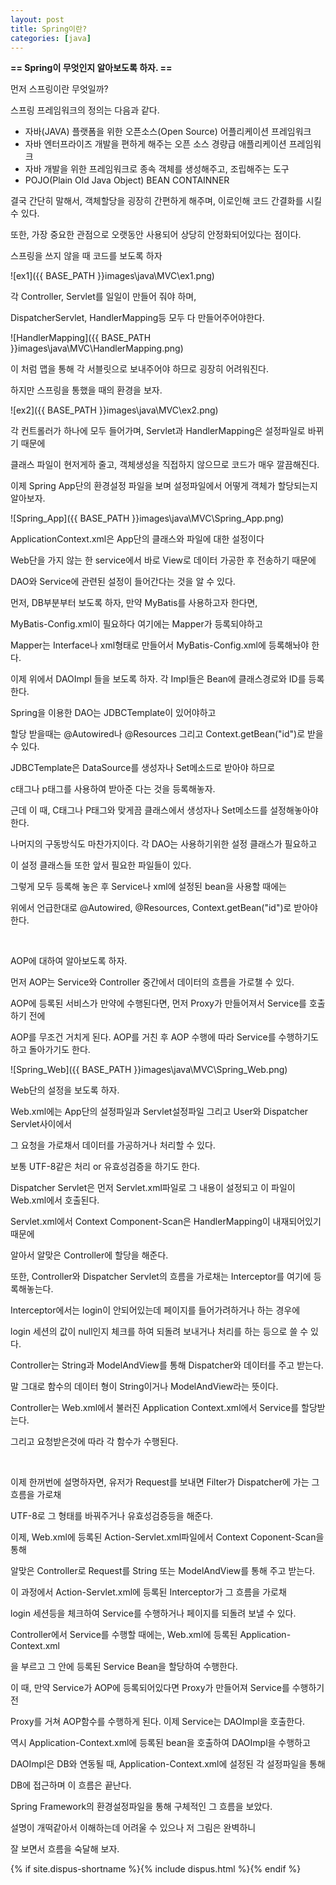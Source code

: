 ```yaml
---
layout: post
title: Spring이란?
categories: [java]
---
```


**== Spring이 무엇인지 알아보도록 하자. ==**<br>

먼저 스프링이란 무엇일까?<br>

스프링 프레임워크의 정의는 다음과 같다.<br>

- 자바(JAVA) 플랫폼을 위한 오픈소스(Open Source) 어플리케이션 프레임워크<br>
- 자바 엔터프라이즈 개발을 편하게 해주는 오픈 소스 경량급 애플리케이션 프레임워크<br>
- 자바 개발을 위한 프레임워크로 종속 객체를 생성해주고, 조립해주는 도구<br>
- POJO(Plain Old Java Object) BEAN CONTAINNER<br>

결국 간단히 말해서, 객체할당을 굉장히 간편하게 해주며, 이로인해 코드 간결화를 시킬 수 있다.<br>

또한, 가장 중요한 관점으로 오랫동안 사용되어 상당히 안정화되어있다는 점이다.<br>

스프링을 쓰지 않을 때 코드를 보도록 하자<br>

![ex1]({{ BASE_PATH }}images\java\MVC\ex1.png)<br>

각 Controller, Servlet를 일일이 만들어 줘야 하며,<br>

DispatcherServlet, HandlerMapping등 모두 다 만들어주어야한다.<br>

![HandlerMapping]({{ BASE_PATH }}images\java\MVC\HandlerMapping.png)<br>

이 처럼 맵을 통해 각 서블릿으로 보내주어야 하므로 굉장히 어려워진다.<br>

하지만 스프링을 통했을 때의 환경을 보자.

![ex2]({{ BASE_PATH }}images\java\MVC\ex2.png)<br>

각 컨트롤러가 하나에 모두 들어가며, Servlet과 HandlerMapping은 설정파일로 바뀌기 때문에<br>

클래스 파일이 현저게하 줄고,  객체생성을 직접하지 않으므로 코드가 매우 깔끔해진다.<br>

이제 Spring App단의 환경설정 파일을 보며 설정파일에서 어떻게 객체가 할당되는지 알아보자.<br>

![Spring_App]({{ BASE_PATH }}images\java\MVC\Spring_App.png)<br>

ApplicationContext.xml은 App단의 클래스와 파일에 대한 설정이다<br>

Web단을 가지 않는 한 service에서 바로 View로 데이터 가공한 후 전송하기 때문에<br>

DAO와 Service에 관련된 설정이 들어간다는 것을 알 수 있다.<br>

먼저, DB부분부터 보도록 하자, 만약 MyBatis를 사용하고자 한다면,<br>

MyBatis-Config.xml이 필요하다 여기에는 Mapper가 등록되야하고<br>

Mapper는 Interface나 xml형태로 만들어서 MyBatis-Config.xml에 등록해놔야 한다.<br>

이제 위에서 DAOImpl 들을 보도록 하자. 각 Impl들은 Bean에 클래스경로와 ID를 등록한다.<br>

Spring을 이용한 DAO는 JDBCTemplate이 있어야하고<br>

할당 받을때는 @Autowired나 @Resources 그리고 Context.getBean("id")로 받을 수 있다.<br>

JDBCTemplate은 DataSource를 생성자나 Set메소드로 받아야 하므로<br>

c태그나 p태그를 사용하여 받아준 다는 것을 등록해놓자.<br>

근데 이 때, C태그나 P태그와 맞게끔 클래스에서 생성자나 Set메소드를 설정해놓아야한다.<br>

나머지의 구동방식도 마찬가지이다. 각 DAO는 사용하기위한 설정 클래스가 필요하고<br>

이 설정 클래스들 또한 앞서 필요한 파일들이 있다.<br>

그렇게 모두 등록해 놓은 후 Service나 xml에 설정된 bean을 사용할 때에는 <br>

위에서 언급한대로 @Autowired, @Resources, Context.getBean("id")로 받아야 한다.<br>

<br>

AOP에 대하여 알아보도록 하자.<br>

먼저 AOP는 Service와 Controller 중간에서 데이터의 흐름을 가로챌 수 있다.<br>

AOP에 등록된 서비스가 만약에 수행된다면,  먼저 Proxy가 만들어져서 Service를 호출하기 전에<br>

AOP를 무조건 거치게 된다. AOP를 거친 후 AOP 수행에 따라 Service를 수행하기도 하고 돌아가기도 한다.<br>



![Spring_Web]({{ BASE_PATH }}images\java\MVC\Spring_Web.png)<br>

Web단의 설정을 보도록 하자.<br>

Web.xml에는 App단의 설정파일과 Servlet설정파일 그리고 User와 Dispatcher Servlet사이에서<br>

그 요청을 가로채서 데이터를 가공하거나 처리할 수 있다.<br>

보통 UTF-8같은 처리 or 유효성검증을 하기도 한다.<br>

Dispatcher Servlet은 먼저 Servlet.xml파일로 그 내용이 설정되고 이 파일이 Web.xml에서 호출된다.<br>

Servlet.xml에서 Context Component-Scan은 HandlerMapping이 내재되어있기 때문에<br>

알아서 알맞은 Controller에 할당을 해준다.<br>

또한, Controller와 Dispatcher Servlet의 흐름을 가로채는 Interceptor를 여기에 등록해놓는다.<br>

Interceptor에서는 login이 안되어있는데 페이지를 들어가려하거나 하는 경우에<br>

login 세션의 값이 null인지 체크를 하여 되돌려 보내거나 처리를 하는 등으로 쓸 수 있다.<br>

Controller는 String과 ModelAndView를 통해 Dispatcher와 데이터를 주고 받는다.<br>

말 그대로 함수의 데이터 형이 String이거나 ModelAndView라는 뜻이다.<br>

Controller는 Web.xml에서 불러진 Application Context.xml에서 Service를 할당받는다.<br>

그리고 요청받은것에 따라 각 함수가 수행된다.<br>

<br>

이제 한꺼번에 설명하자면, 유저가 Request를 보내면 Filter가 Dispatcher에 가는 그 흐름을 가로채<br>

UTF-8로 그 형태를 바꿔주거나 유효성검증등을 해준다.<br>

이제, Web.xml에 등록된 Action-Servlet.xml파일에서 Context Coponent-Scan을 통해<br>

알맞은 Controller로 Request를 String 또는 ModelAndView를 통해 주고 받는다.<br>

이 과정에서 Action-Servlet.xml에 등록된 Interceptor가 그 흐름을 가로채<br>

login 세션등을 체크하여 Service를 수행하거나 페이지를 되돌려 보낼 수 있다.<br>

Controller에서 Service를 수행할 때에는, Web.xml에 등록된 Application-Context.xml<br>

을 부르고 그 안에 등록된 Service Bean을 할당하여 수행한다.<br>

이 때, 만약 Service가 AOP에 등록되어있다면 Proxy가 만들어져 Service를 수행하기전<br>

Proxy를 거쳐 AOP함수를 수행하게 된다. 이제 Service는 DAOImpl을 호출한다.<br>

역시 Application-Context.xml에 등록된 bean을 호출하여  DAOImpl을 수행하고<br>

DAOImpl은 DB와 연동될 때, Application-Context.xml에 설정된 각 설정파일을 통해<br>

DB에 접근하며 이 흐름은 끝난다.<br>

Spring Framework의 환경설정파일을 통해 구체적인 그 흐름을 보았다.<br>

설명이 개떡같아서 이해하는데 어려울 수 있으나 저 그림은 완벽하니<br>

잘 보면서 흐름을 숙달해 보자.<br>

{% if site.dispus-shortname %}{% include dispus.html %}{% endif %}